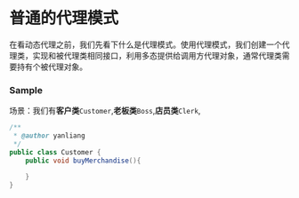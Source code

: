# 普通的代理模式

在看动态代理之前，我们先看下什么是代理模式。使用代理模式，我们创建一个代理类，实现和被代理类相同接口，利用多态提供给调用方代理对象，通常代理类需要持有个被代理对象。

### Sample
场景：我们有**客户类**`Customer`,**老板类**`Boss`,**店员类**`Clerk`,

```java
/**
 * @author yanliang
 */
public class Customer {
    public void buyMerchandise(){
        
    }
}
```
